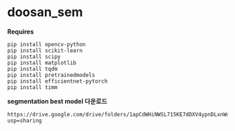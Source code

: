 # doosan_sem

**Requires**
```
pip install opencv-python
pip install scikit-learn
pip install scipy 
pip install matplotlib
pip install tqdm
pip install pretrainedmodels
pip install efficientnet-pytorch
pip install timm
```

**segmentation best model 다운로드**
```
https://drive.google.com/drive/folders/1apCdWHiNWSL715KE7dDXV4ypnDLxnWq9?usp=sharing
```

